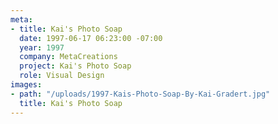 ```yaml
---
meta:
- title: Kai's Photo Soap
  date: 1997-06-17 06:23:00 -07:00
  year: 1997
  company: MetaCreations
  project: Kai's Photo Soap
  role: Visual Design
images:
- path: "/uploads/1997-Kais-Photo-Soap-By-Kai-Gradert.jpg"
  title: Kai's Photo Soap
---
```


